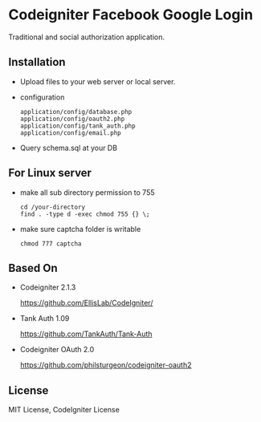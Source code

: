 # Codeigniter Facebook Google Login
Traditional and social authorization application.


Installation
------------
* Upload files to your web server or local server.
* configuration

  ```
  application/config/database.php
  application/config/oauth2.php
  application/config/tank_auth.php
  application/config/email.php
  ```
* Query schema.sql at your DB


For Linux server
----------------
* make all sub directory permission to 755 

  ```
  cd /your-directory
  find . -type d -exec chmod 755 {} \;
  ```

* make sure captcha folder is writable

  ```
  chmod 777 captcha
  ```

Based On
--------
* Codeigniter 2.1.3

  https://github.com/EllisLab/CodeIgniter/

* Tank Auth 1.09

  https://github.com/TankAuth/Tank-Auth

* Codeigniter OAuth 2.0

  https://github.com/philsturgeon/codeigniter-oauth2


License
-------
MIT License, CodeIgniter License
